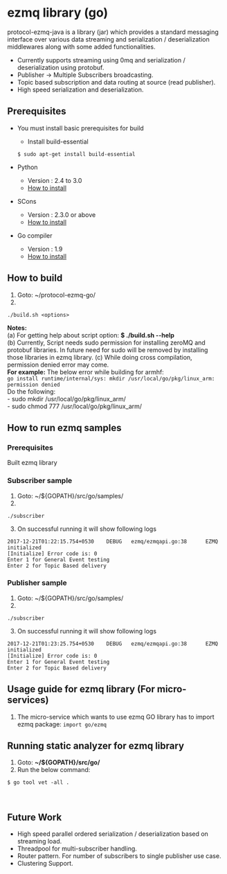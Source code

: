 # ezmq library (go)

protocol-ezmq-java is a library (jar) which provides a standard messaging interface over various data streaming
and serialization / deserialization middlewares along with some added functionalities.</br>
  - Currently supports streaming using 0mq and serialization / deserialization using protobuf.
  - Publisher -> Multiple Subscribers broadcasting.
  - Topic based subscription and data routing at source (read publisher).
  - High speed serialization and deserialization.

## Prerequisites ##
 - You must install basic prerequisites for build 
   - Install build-essential
   ```
   $ sudo apt-get install build-essential
   ```
- Python
  - Version : 2.4 to 3.0
  - [How to install](https://wiki.python.org/moin/BeginnersGuide/Download)

- SCons
  - Version : 2.3.0 or above
  - [How to install](http://scons.org/doc/2.3.0/HTML/scons-user/c95.html)
  
- Go compiler
  - Version : 1.9
  - [How to install](https://golang.org/doc/install)


## How to build ##
1. Goto: ~/protocol-ezmq-go/</br>
2. 
```
./build.sh <options>
```
**Notes:** </br>
(a) For getting help about script option: **$ ./build.sh --help** </br>
(b) Currently, Script needs sudo permission for installing zeroMQ and protobuf libraries. In future need for sudo will be removed by installing those libraries in ezmq library.
(c) While doing cross compilation, permission denied error may come.</br>
      **For example:** The below error while building for armhf:</br>
      `go install runtime/internal/sys: mkdir /usr/local/go/pkg/linux_arm: permission denied`</br>
       Do the following:</br>
       - sudo mkdir /usr/local/go/pkg/linux_arm/</br>
       - sudo chmod 777 /usr/local/go/pkg/linux_arm/</br>

## How to run ezmq samples ##

### Prerequisites ###
 Built ezmq library
 
### Subscriber sample ###
1. Goto: ~/${GOPATH}/src/go/samples/
2. 
```
./subscriber
```
3.  On successful running it will show following logs
```
2017-12-21T01:22:15.754+0530    DEBUG   ezmq/ezmqapi.go:38      EZMQ initialized
[Initialize] Error code is: 0
Enter 1 for General Event testing
Enter 2 for Topic Based delivery
```

### Publisher sample ###

1. Goto: ~/${GOPATH}/src/go/samples/
2. 
```
./subscriber
```
3.  On successful running it will show following logs
```
2017-12-21T01:23:25.754+0530    DEBUG   ezmq/ezmqapi.go:38      EZMQ initialized
[Initialize] Error code is: 0
Enter 1 for General Event testing
Enter 2 for Topic Based delivery
```

## Usage guide for ezmq library (For micro-services) ##
1. The micro-service which wants to use ezmq GO library has to import ezmq package:
    `import go/ezmq`

## Running static analyzer for ezmq library ##
1. Goto: **~/${GOPATH}/src/go/**
2. Run the below command:</br>
```
$ go tool vet -all .
```
</br>

## Future Work ##
  - High speed parallel ordered serialization / deserialization based on streaming load.
  - Threadpool for multi-subscriber handling.
  - Router pattern. For number of subscribers to single publisher use case.
  - Clustering Support.
</br></br>

